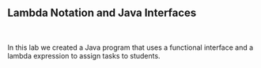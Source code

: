 <h2>
  Lambda Notation and Java Interfaces
</h2>

<br>

<p>
  In this lab we created a Java program that uses a functional interface and a lambda expression to assign tasks to students.
</p>

